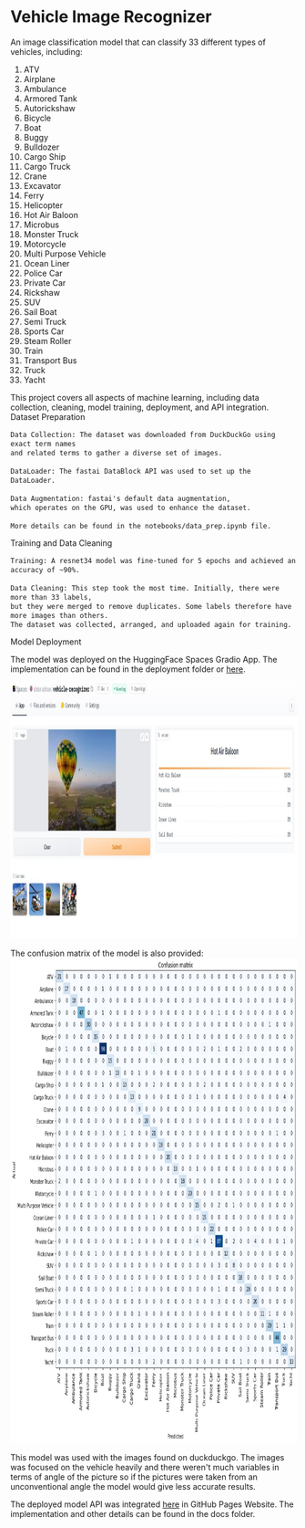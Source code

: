 # Vehicle Image Recognizer


An image classification model that can classify 33 different types of vehicles, including:

1.   ATV
2.   Airplane
3.   Ambulance
4.   Armored Tank
5.   Autorickshaw
6.   Bicycle
7.   Boat
8.   Buggy
9.   Bulldozer
10.  Cargo Ship
11.  Cargo Truck
12.  Crane
13.  Excavator
14.  Ferry
15.  Helicopter
16.  Hot Air Baloon
17.  Microbus
18.  Monster Truck
19.  Motorcycle
20.  Multi Purpose Vehicle
21.  Ocean Liner
22.  Police Car
23.  Private Car
24.  Rickshaw
25.  SUV
26.  Sail Boat
27.  Semi Truck
28.  Sports Car
29.  Steam Roller
30.  Train
31.  Transport Bus
32.  Truck
33.  Yacht

This project covers all aspects of machine learning, including data collection, cleaning, model training, deployment, and API integration.
Dataset Preparation

    Data Collection: The dataset was downloaded from DuckDuckGo using exact term names 
    and related terms to gather a diverse set of images.
    
    DataLoader: The fastai DataBlock API was used to set up the DataLoader.
    
    Data Augmentation: fastai's default data augmentation, 
    which operates on the GPU, was used to enhance the dataset.
    
    More details can be found in the notebooks/data_prep.ipynb file.

Training and Data Cleaning

    Training: A resnet34 model was fine-tuned for 5 epochs and achieved an accuracy of ~90%.
    
    Data Cleaning: This step took the most time. Initially, there were more than 33 labels, 
    but they were merged to remove duplicates. Some labels therefore have more images than others. 
    The dataset was collected, arranged, and uploaded again for training.

Model Deployment

The model was deployed on the HuggingFace Spaces Gradio App. The implementation can be found in the deployment folder or [here](https://huggingface.co/spaces/abrar-adnan/vehicle-recognizer).

<img src = "deployment/gradio_app.jpg" width="1000" height="450"><br>

The confusion matrix of the model is also provided:
<img src = "deployment/confusion_matrix.jpg" width="850" height="850">
<br>

This model was used with the images found on duckduckgo. The images was focused on the vehicle heavily and there weren't much variables in terms of angle of the picture so if the pictures were taken from an unconventional angle the model would give less accurate results.

The deployed model API was integrated [here](https://abraradnan.github.io/vehicle-image-recognizer/) in GitHub Pages Website. The implementation and other details can be found in the docs folder.
